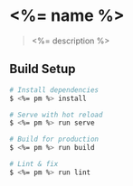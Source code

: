 # <%= name %>

> <%= description %>

## Build Setup

``` bash
# Install dependencies
$ <%= pm %> install

# Serve with hot reload
$ <%= pm %> run serve

# Build for production
$ <%= pm %> run build

# Lint & fix
$ <%= pm %> run lint
```
